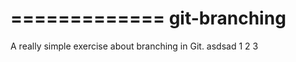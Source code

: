 =============
git-branching
=============

A really simple exercise about branching in Git.
asdsad
1
2
3